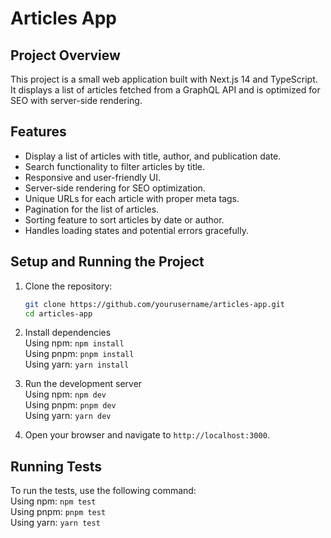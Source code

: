 # Articles App

## Project Overview

This project is a small web application built with Next.js 14 and TypeScript. It displays a list of articles fetched from a GraphQL API and is optimized for SEO with server-side rendering.

## Features

- Display a list of articles with title, author, and publication date.
- Search functionality to filter articles by title.
- Responsive and user-friendly UI.
- Server-side rendering for SEO optimization.
- Unique URLs for each article with proper meta tags.
- Pagination for the list of articles.
- Sorting feature to sort articles by date or author.
- Handles loading states and potential errors gracefully.

## Setup and Running the Project

1. Clone the repository:

   ```bash
   git clone https://github.com/yourusername/articles-app.git
   cd articles-app

   ```

2. Install dependencies<br />
   Using npm:
   `npm install`<br />
   Using pnpm:
   `pnpm install`<br />
   Using yarn:
   `yarn install`<br />

4. Run the development server<br />
   Using npm:
   `npm dev`<br />
   Using pnpm:
   `pnpm dev`<br />
   Using yarn:
   `yarn dev`

5. Open your browser and navigate to `http://localhost:3000`.

## Running Tests
   To run the tests, use the following command:<br />
   Using npm:
   `npm test`<br />
   Using pnpm:
   `pnpm test`<br />
   Using yarn:
   `yarn test`<br />
